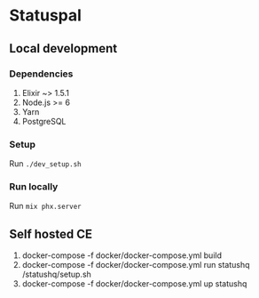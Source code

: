 # Statuspal

## Local development

### Dependencies

1. Elixir ~> 1.5.1
2. Node.js >= 6
3. Yarn
4. PostgreSQL

### Setup

Run `./dev_setup.sh`

### Run locally

Run `mix phx.server`

## Self hosted CE

1. docker-compose -f docker/docker-compose.yml build
2. docker-compose -f docker/docker-compose.yml run statushq /statushq/setup.sh
3. docker-compose -f docker/docker-compose.yml up statushq
